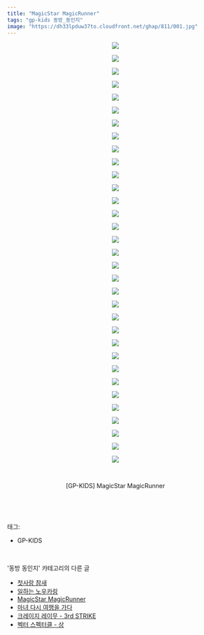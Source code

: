 ```yaml
---
title: "MagicStar MagicRunner"
tags: "gp-kids 동방_동인지"
image: "https://dh33lpduw37to.cloudfront.net/ghap/811/001.jpg"
---
```

<div class="article">
<p style="text-align: center; clear: none; float: none;"><img src="{{ site.imgserver2 }}/ghap/811/001.jpg"/></p>
<p style="text-align: center; clear: none; float: none;"><img src="{{ site.imgserver2 }}/ghap/811/002.jpg"/></p>
<p style="text-align: center; clear: none; float: none;"><img src="{{ site.imgserver2 }}/ghap/811/003.jpg"/></p>
<p style="text-align: center; clear: none; float: none;"><img src="{{ site.imgserver2 }}/ghap/811/004.jpg"/></p>
<p style="text-align: center; clear: none; float: none;"><img src="{{ site.imgserver2 }}/ghap/811/005.jpg"/></p>
<p style="text-align: center; clear: none; float: none;"><img src="{{ site.imgserver2 }}/ghap/811/006.jpg"/></p>
<p style="text-align: center; clear: none; float: none;"><img src="{{ site.imgserver2 }}/ghap/811/007.jpg"/></p>
<p style="text-align: center; clear: none; float: none;"><img src="{{ site.imgserver2 }}/ghap/811/008.jpg"/></p>
<p style="text-align: center; clear: none; float: none;"><img src="{{ site.imgserver2 }}/ghap/811/009.jpg"/></p>
<p style="text-align: center; clear: none; float: none;"><img src="{{ site.imgserver2 }}/ghap/811/010.jpg"/></p>
<p style="text-align: center; clear: none; float: none;"><img src="{{ site.imgserver2 }}/ghap/811/011.jpg"/></p>
<p style="text-align: center; clear: none; float: none;"><img src="{{ site.imgserver2 }}/ghap/811/012.jpg"/></p>
<p style="text-align: center; clear: none; float: none;"><img src="{{ site.imgserver2 }}/ghap/811/013.jpg"/></p>
<p style="text-align: center; clear: none; float: none;"><img src="{{ site.imgserver2 }}/ghap/811/014.jpg"/></p>
<p style="text-align: center; clear: none; float: none;"><img src="{{ site.imgserver2 }}/ghap/811/015.jpg"/></p>
<p style="text-align: center; clear: none; float: none;"><img src="{{ site.imgserver2 }}/ghap/811/016.jpg"/></p>
<p style="text-align: center; clear: none; float: none;"><img src="{{ site.imgserver2 }}/ghap/811/017.jpg"/></p>
<p style="text-align: center; clear: none; float: none;"><img src="{{ site.imgserver2 }}/ghap/811/018.jpg"/></p>
<p style="text-align: center; clear: none; float: none;"><img src="{{ site.imgserver2 }}/ghap/811/019.jpg"/></p>
<p style="text-align: center; clear: none; float: none;"><img src="{{ site.imgserver2 }}/ghap/811/020.jpg"/></p>
<p style="text-align: center; clear: none; float: none;"><img src="{{ site.imgserver2 }}/ghap/811/021.jpg"/></p>
<p style="text-align: center; clear: none; float: none;"><img src="{{ site.imgserver2 }}/ghap/811/022.jpg"/></p>
<p style="text-align: center; clear: none; float: none;"><img src="{{ site.imgserver2 }}/ghap/811/023.jpg"/></p>
<p style="text-align: center; clear: none; float: none;"><img src="{{ site.imgserver2 }}/ghap/811/024.jpg"/></p>
<p style="text-align: center; clear: none; float: none;"><img src="{{ site.imgserver2 }}/ghap/811/025.jpg"/></p>
<p style="text-align: center; clear: none; float: none;"><img src="{{ site.imgserver2 }}/ghap/811/026.jpg"/></p>
<p style="text-align: center; clear: none; float: none;"><img src="{{ site.imgserver2 }}/ghap/811/027.jpg"/></p>
<p style="text-align: center; clear: none; float: none;"><img src="{{ site.imgserver2 }}/ghap/811/028.jpg"/></p>
<p style="text-align: center; clear: none; float: none;"><img src="{{ site.imgserver2 }}/ghap/811/029.jpg"/></p>
<p style="text-align: center; clear: none; float: none;"><img src="{{ site.imgserver2 }}/ghap/811/030.jpg"/></p>
<p style="text-align: center; clear: none; float: none;"><img src="{{ site.imgserver2 }}/ghap/811/031.jpg"/></p>
<p style="text-align: center; clear: none; float: none;"><img src="{{ site.imgserver2 }}/ghap/811/032.jpg"/></p>
<p style="text-align: center; clear: none; float: none;"><img src="{{ site.imgserver2 }}/ghap/811/033.jpg"/></p>
<p style="text-align: center; clear: none; float: none;"><br/></p>
<p style="text-align: center; clear: none; float: none;">[GP-KIDS] MagicStar MagicRunner</p>
<p><br/></p>
</div><br/>
<div class="tagTrail">
<p>태그: </p>
<ul>
<li>GP-KIDS</li>
</ul>
</div><br/>
<div class="another">
<p>'동방 동인지' 카테고리의 다른 글</p>
<ul>
<li><a href="/ghap_815">첫사랑 참새</a></li>
<li><a href="/ghap_813">일하는 노우카링</a></li>
<li><a href="/ghap_811">MagicStar MagicRunner</a></li>
<li><a href="/ghap_810">마녀 다시 여행을 가다</a></li>
<li><a href="/ghap_809">크레이지 레이무 - 3rd STRIKE</a></li>
<li><a href="/ghap_808">벡터 스펙터클 - 상</a></li>
</ul>
</div><br/>
<div class="cb_module cb_fluid">
<div class="cb_wrt cb_profile">
</div><!-- commentList close -->
</div><br/>
